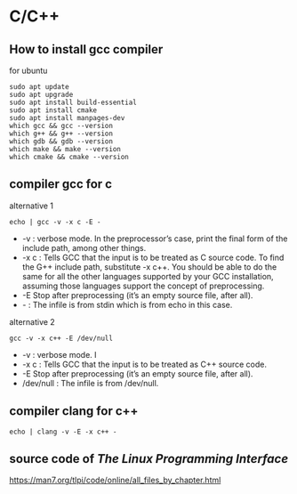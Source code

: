 # C/C++



## How to install gcc compiler 

for ubuntu

```
sudo apt update
sudo apt upgrade
sudo apt install build-essential
sudo apt install cmake
sudo apt install manpages-dev
which gcc && gcc --version
which g++ && g++ --version
which gdb && gdb --version
which make && make --version
which cmake && cmake --version

```



## compiler gcc for c

alternative 1

```
echo | gcc -v -x c -E -
```

- -v : verbose mode.  In the preprocessor’s case, print the final form of the include path, among other things. 
- -x c : Tells GCC that the input is to be treated as C source code. To find the G++ include path, substitute -x c++. You should be able to do the same for all the other languages supported by your GCC installation, assuming those languages support the concept of preprocessing. 
- -E Stop after preprocessing (it’s an empty source file, after all). 
- \- : The infile is from stdin which is from echo in this case.

alternative 2

```
gcc -v -x c++ -E /dev/null
```

- -v : verbose mode.  I
- -x c : Tells GCC that the input is to be treated as C++ source code. 
- -E Stop after preprocessing (it’s an empty source file, after all). 
- /dev/null : The infile is from /dev/null.



## compiler clang for c++

```
echo | clang -v -E -x c++ -
```





## source code of *The Linux Programming Interface*

https://man7.org/tlpi/code/online/all_files_by_chapter.html